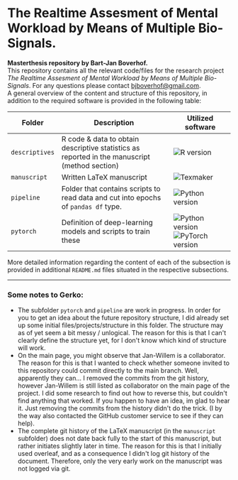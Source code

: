 # The Realtime Assesment of Mental Workload by Means of Multiple Bio-Signals.


**Masterthesis repository by Bart-Jan Boverhof.**  
This repository contains all the relevant code/files for the research project *The Realtime Assesment of Mental Workload by Means of Multiple Bio-Signals*. For any questions please contact bjboverhof@gmail.com.  
A general overview of the content and structure of this repository, in addition to the required software is provided in the following table:

| Folder | Description | Utilized software |
| ----------- | ----------- | ----------------- |
| `descriptives` | R code & data to obtain descriptive statistics as reported in the manuscript (method section) | ![R version](https://img.shields.io/badge/R-%33.6-blue) |
| `manuscript` | Written LaTeX manuscript | ![Texmaker](https://img.shields.io/badge/Texmaker-%35.0-orange) |
| `pipeline` | Folder that contains scripts to read data and cut into epochs of `pandas df` type. | ![Python version](https://img.shields.io/badge/Python-%33.9-yellow) |
| `pytorch` | Definition of deep-learning models and scripts to train these | ![Python version](https://img.shields.io/badge/Python-%33.9-yellow) ![PyTorch version](https://img.shields.io/badge/PyTorch-%31.7-green) | 

More detailed information regarding the content of each of the subsection is provided in additional `README.md` files situated in the respective subsections.

---
### Some notes to Gerko: 
- The subfolder `pytorch` and `pipeline` are work in progress. In order for you to get an idea about the future repository structure, I did already set up some initial files/projects/structure in this folder. The structure may as of yet seem a bit messy / unlogical. The reason for this is that I can't clearly define the structure yet, for I don't know which kind of structure will work. 
- On the main page, you might observe that Jan-Willem is a collaborator. The reason for this is that I wanted to check whether someone invited to this repository could commit directly to the main branch. Well, apparently they can... I removed the commits from the git history, however Jan-Willem is still listed as collaborator on the main page of the project. I did some research to find out how to reverse this, but couldn't find anything that worked. If you happen to have an idea, im glad to hear it. Just removing the commits from the history didn't do the trick. (I by the way also contacted the GitHub customer service to see if they can help).
- The complete git history of the LaTeX manuscript (in the `manuscript` subfolder) does not date back fully to the start of this manuscript, but rather initiates slightly later in time. The reason for this is that I initially used overleaf, and as a consequence I didn't log git history of the document. Therefore, only the very early work on the manuscript was not logged via git. 
